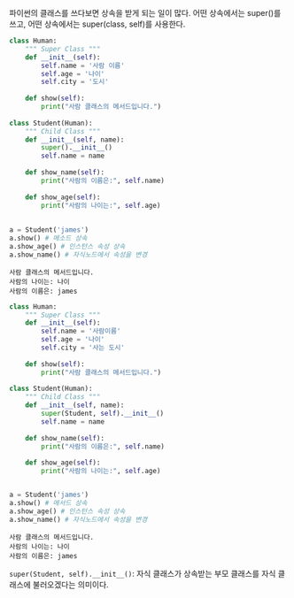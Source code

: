 파이썬의 클래스를 쓰다보면 상속을 받게 되는 일이 많다. 어떤 상속에서는 super()를 쓰고, 어떤 상속에서는 super(class, self)를 사용한다. 

```python
class Human:
    """ Super Class """
    def __init__(self):
        self.name = '사람 이름'
        self.age = '나이'
        self.city = '도시'
        
    def show(self):
        print("사람 클래스의 메서드입니다.")
        
class Student(Human):
    """ Child Class """
    def __init__(self, name):
        super().__init__()
        self.name = name
        
   	def show_name(self):
        print("사람의 이름은:", self.name)
    
    def show_age(self):
        print("사람의 나이는:", self.age)
        
        
a = Student('james')
a.show() # 메소드 상속
a.show_age() # 인스턴스 속성 상속
a.show_name() # 자식노드에서 속성을 변경
```

```console
사람 클래스의 메서드입니다.
사람의 나이는: 나이
사람의 이름은: james
```



```python
class Human:
    """ Super Class """
    def __init__(self):
        self.name = '사람이름'
        self.age = '나이'
        self.city = '사는 도시'
    
    def show(self):
        print("사람 클래스의 메서드입니다.")
        
class Student(Human):
    """ Child Class """
    def __init__(self, name):
        super(Student, self).__init__()
        self.name = name
    
    def show_name(self):
        print("사람의 이름은:", self.name)
        
    def show_age(self):
        print("사람의 나이는:", self.age)


a = Student('james')
a.show() # 메서드 상속
a.show_age() # 인스턴스 속성 상속
a.show_name() # 자식노드에서 속성을 변경
```

```console
사람 클래스의 메서드입니다.
사람의 나이는: 나이
사람의 이름은: james
```



`super(Student, self).__init__()`: 자식 클래스가 상속받는 부모 클래스를 자식 클래스에 불러오겠다는 의미이다.
